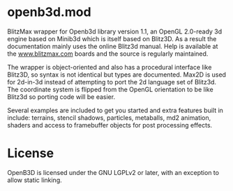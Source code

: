 openb3d.mod
===========

BlitzMax wrapper for Openb3d library version 1.1, an OpenGL 2.0-ready 3d engine based on Minib3d which is itself based on Blitz3D. As a result the documentation mainly uses the online Blitz3d manual. Help is available at the www.blitzmax.com boards and the source is regularly maintained.

The wrapper is object-oriented and also has a procedural interface like Blitz3D, so syntax is not identical but types are documented. Max2D is used for 2d-in-3d instead of attempting to port the 2d language set of Blitz3d. The coordinate system is flipped from the OpenGL orientation to be like Blitz3d so porting code will be easier.

Several examples are included to get you started and extra features built in include: terrains, stencil shadows, particles, metaballs, md2 animation, shaders and access to framebuffer objects for post processing effects.

License
=======

OpenB3D is licensed under the GNU LGPLv2 or later, with an exception to allow static linking.

